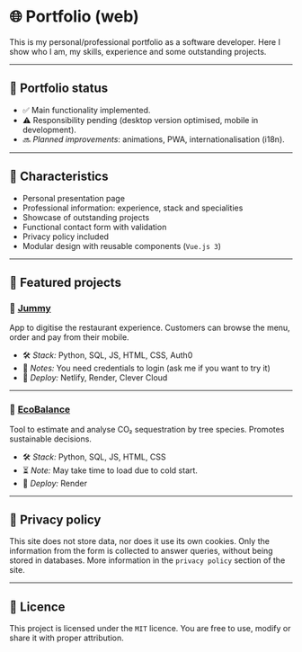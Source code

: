 # 🌐 Portfolio (web)
This is my personal/professional portfolio as a software developer. Here I show who I am, my skills, experience and some outstanding projects.

---

## 🧪 Portfolio status
- ✅ Main functionality implemented.
- ⚠️ Responsibility pending (desktop version optimised, mobile in development).
- 🔜 _Planned improvements_: animations, PWA, internationalisation (i18n).

---

## 🧩 Characteristics
- Personal presentation page
- Professional information: experience, stack and specialities
- Showcase of outstanding projects
- Functional contact form with validation
- Privacy policy included
- Modular design with reusable components (`Vue.js 3`)

---

## 💼 Featured projects

### 🔸 [Jummy](https://jummy-ifp.netlify.app/)
App to digitise the restaurant experience. Customers can browse the menu, order and pay from their mobile.
- 🛠️ *Stack:* Python, SQL, JS, HTML, CSS, Auth0
- 🧩 *Notes:* You need credentials to login (ask me if you want to try it)
- 🚀 *Deploy:* Netlify, Render, Clever Cloud

---

### 🔸 [EcoBalance](https://karla-project.onrender.com/)
Tool to estimate and analyse CO₂ sequestration by tree species. Promotes sustainable decisions.
- 🛠️ *Stack:* Python, SQL, JS, HTML, CSS
- ⏳ *Note:* May take time to load due to cold start.
- 🚀 *Deploy:* Render

---

## 🔐 Privacy policy
This site does not store data, nor does it use its own cookies. Only the information from the form is collected to answer queries, without being stored in databases. More information in the `privacy policy` section of the site.

---

## 📄 Licence
This project is licensed under the `MIT` licence. You are free to use, modify or share it with proper attribution.
